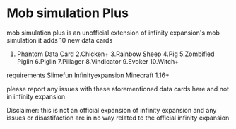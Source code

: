 # Mob simulation Plus
mob simulation plus is an unofficial extension of infinity expansion's mob simulation
it adds 10 new data cards

1. Phantom Data Card 
2.Chicken+
3.Rainbow Sheep
4.Pig
5.Zombified Piglin
6.Piglin
7.Pillager
8.Vindicator
9.Evoker
10.Witch+

requirements
Slimefun
Infinityexpansion
Minecraft 1.16+

please report any issues with these aforementioned data cards here and not in infinity expansion

Disclaimer: this is not an official expansion of infinity expansion and any issues or disastifaction are in no way related to the official infinity expansion

